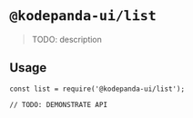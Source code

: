 # `@kodepanda-ui/list`

> TODO: description

## Usage

```
const list = require('@kodepanda-ui/list');

// TODO: DEMONSTRATE API
```
